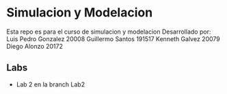 # Simulacion y Modelacion
Esta repo es para el curso de simulacion y modelacion
Desarrollado por:
Luis Pedro Gonzalez 20008
Guillermo Santos 191517
Kenneth Galvez 20079
Diego Alonzo 20172
## Labs
* Lab 2 en la branch Lab2